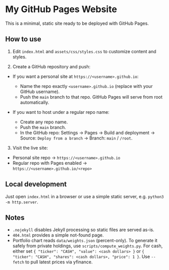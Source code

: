 # My GitHub Pages Website

This is a minimal, static site ready to be deployed with GitHub Pages.

## How to use

1) Edit `index.html` and `assets/css/styles.css` to customize content and styles.

2) Create a GitHub repository and push:

- If you want a personal site at `https://<username>.github.io`:
  - Name the repo exactly `<username>.github.io` (replace with your GitHub username).
  - Push the `main` branch to that repo. GitHub Pages will serve from root automatically.

- If you want to host under a regular repo name:
  - Create any repo name.
  - Push the `main` branch.
  - In the GitHub repo: Settings → Pages → Build and deployment → Source: `Deploy from a branch` → Branch: `main` / `/root`.

3) Visit the live site:

- Personal site repo → `https://<username>.github.io`
- Regular repo with Pages enabled → `https://<username>.github.io/<repo>`

## Local development
Just open `index.html` in a browser or use a simple static server, e.g. `python3 -m http.server`.

## Notes
- `.nojekyll` disables Jekyll processing so static files are served as-is.
- `404.html` provides a simple not-found page.
 - Portfolio chart reads `data/weights.json` (percent-only). To generate it safely from private holdings, use `scripts/compute_weights.py`. For cash, either set `{ "ticker": "CASH", "value": <cash dollars> }` or `{ "ticker": "CASH", "shares": <cash dollars>, "price": 1 }`. Use `--fetch` to pull latest prices via yfinance.
